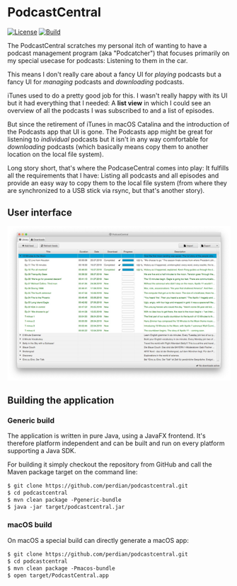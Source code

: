 # PodcastCentral

[![License](http://img.shields.io/:license-apache-blue.svg)](https://www.apache.org/licenses/LICENSE-2.0)
[![Build](https://img.shields.io/circleci/build/github/perdian/podcastcentral/master)](https://circleci.com/gh/perdian/podcastcentral)

The PodcastCentral scratches my personal itch of wanting to have a podcast management program (aka "Podcatcher") that focuses primarily on my special usecase for podcasts: Listening to them in the car.

This means I don't really care about a fancy UI for *playing* podcasts but a fancy UI for *managing* podcasts and *downloading* podcasts.

iTunes used to do a pretty good job for this.
I wasn't really happy with its UI but it had everything that I needed: A **list view** in which I could see an overview of all the podcasts I was subscribed to and a list of episodes.

But since the retirement of iTunes in macOS Catalina and the introduction of the Podcasts app that UI is gone. The Podcasts app might be great for listening to *individual* podcasts but it isn't in any way comfortable for *downloading* podcasts (which basically means copy them to another location on the local file system).

Long story short, that's where the PodcaseCentral comes into play: It fulfills all the requirements that I have: Listing all podcasts and all episodes and provide an easy way to copy them to the local file system (from where they are synchronized to a USB stick via rsync, but that's another story).

## User interface

![Screenshot](docs/screenshot.jpg)

## Building the application

### Generic build

The application is written in pure Java, using a JavaFX frontend. It's therefore platform independent and can be built and run on every platform supporting a Java SDK.

For building it simply checkout the repository from GitHub and call the Maven package target on the command line:

    $ git clone https://github.com/perdian/podcastcentral.git
    $ cd podcastcentral
    $ mvn clean package -Pgeneric-bundle
    $ java -jar target/podcastcentral.jar

### macOS build

On macOS a special build can directly generate a macOS app:

    $ git clone https://github.com/perdian/podcastcentral.git
    $ cd podcastcentral
    $ mvn clean package -Pmacos-bundle
    $ open target/PodcastCentral.app
